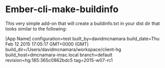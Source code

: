 # Ember-cli-make-buildinfo

This very simple add-on that will create a buildinfo.txt in your dist dir that
looks similar to the following:

[App Name]
configuration=test
built_by=davidmcnamara
build_date=Thu Feb 12 2015 17:05:17 GMT+0000 (GMT)
build_dir=/Users/davidmcnamara/workspace/client-hg
build_host=dmcnamara-imac.local
branch=default
revision=hg:185:365c0862bdc5
tag=2015-w07-rc1

